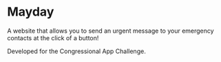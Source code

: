 # Mayday
A website that allows you to send an urgent message to your emergency contacts at the click of a button!

Developed for the Congressional App Challenge.